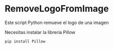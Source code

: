 # RemoveLogoFromImage
Este script Python remueve el logo de una imagen 

Necesitas instalar la libreria Pillow
~~~
pip install Pillow
~~~
